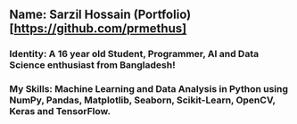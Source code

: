 ## Name: Sarzil Hossain (Portfolio)[https://github.com/prmethus]
### Identity: A 16 year old Student, Programmer, AI and Data Science enthusiast from Bangladesh!
### My Skills: Machine Learning and Data Analysis in Python using NumPy, Pandas, Matplotlib, Seaborn, Scikit-Learn, OpenCV, Keras and TensorFlow.


<!--
**prmethus/prmethus** is a ✨ _special_ ✨ repository because its `README.md` (this file) appears on your GitHub profile.

Here are some ideas to get you started:

- 🔭 I’m currently working on ...
- 🌱 I’m currently learning ...
- 👯 I’m looking to collaborate on ...
- 🤔 I’m looking for help with ...
- 💬 Ask me about ...
- 📫 How to reach me: ...
- 😄 Pronouns: ...
- ⚡ Fun fact: ...
-->
